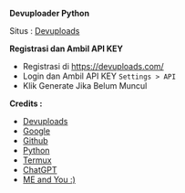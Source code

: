 **Devuploader Python**

Situs : [Devuploads](https://devuploads.com/)


**Registrasi dan Ambil API KEY**
+ Registrasi di https://devuploads.com/
+ Login dan Ambil API KEY
   `
  Settings > API
  `
+ Klik Generate Jika Belum Muncul


**Credits :**
+ [Devuploads](https://devuploads.com/)
+ [Google](https://google.com/)
+ [Github](https://github.com/)
+ [Python](https://www.python.org/)
+ [Termux](https://termux.dev/)
+ [ChatGPT](https://chat.openai.com/)
+ [ME and You :)](https://github.com/donydaily/)
